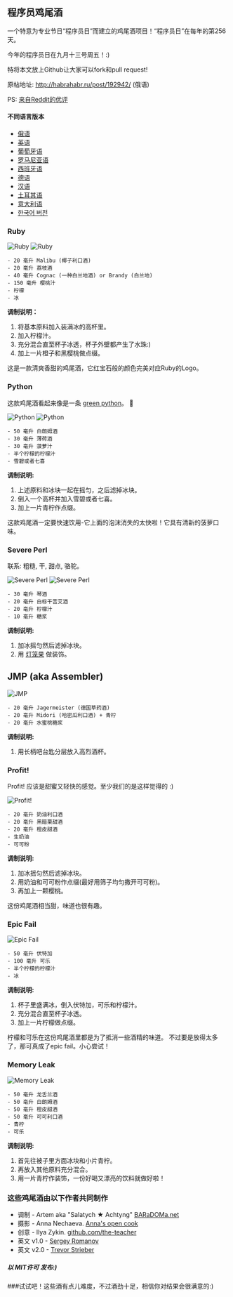 ## 程序员鸡尾酒

一个特意为专业节日“程序员日”而建立的鸡尾酒项目！“程序员日”在每年的第256天。

今年的程序员日在九月十三号周五！:)

特将本文放上Github让大家可以fork和pull request!

原帖地址: http://habrahabr.ru/post/192942/ (俄语)

PS: [来自Reddit的优评](http://www.reddit.com/r/programming/comments/1m6n2g/cocktails_for_programmers/)

#### 不同语言版本

* [俄语](README.md)
* [英语](cocktails_for_programers.md)
* [葡萄牙语](coqueteis_para_programadores.md)
* [罗马尼亚语](cocktailuri_pentru_programatori.md)
* [西班牙语](cócteles_para_programadores.md)
* [德语](cocktails_fuer_programmierer.md)
* [汉语](程序员鸡尾酒.md)
* [土耳其语](programcılar_için_kokteyller.md)
* [意大利语](cocktails_per_programmatori.md)
* [한국어 버전](프로그래머를_위한_칵테일.md)

### Ruby

<img src="http://habr.habrastorage.org/post_images/d9a/b87/91d/d9ab8791dff93a03020fc96faf408c48.jpg" alt="Ruby" title="Ruby" />

<img src="http://habr.habrastorage.org/post_images/c50/c74/b1b/c50c74b1bad7a7a785c5055eaeb6a0aa.jpg" alt="Ruby" title="Ruby" />

```
- 20 毫升 Malibu (椰子利口酒)
- 20 毫升 荔枝酒
- 40 毫升 Cognac (一种白兰地酒) or Brandy (白兰地)
- 150 毫升 樱桃汁
- 柠檬
- 冰
```

**调制说明：**

1.  将基本原料加入装满冰的高杯里。
2.  加入柠檬汁。
3.  充分混合直至杯子冰透，杯子外壁都产生了水珠:)
4.  加上一片橙子和黑樱桃做点缀。

这是一款清爽香甜的鸡尾酒，它红宝石般的颜色完美对应Ruby的Logo。

### Python

这款鸡尾酒看起来像是一条 [green python](https://www.google.ru/search?q=green+python&ie=UTF-8&tbm=isch&source=og)。 :snake:

<img src="http://habr.habrastorage.org/post_images/a81/043/540/a81043540b546fe94fd3f8228c1be439.jpg" alt="Python" title="Python" />

<img src="http://habr.habrastorage.org/post_images/8b2/170/619/8b21706197f93ffde4f8f1d7cb9c444b.jpg" alt="Python" title="Python" />

```
- 50 毫升 白朗姆酒
- 30 毫升 薄荷酒
- 30 毫升 菠萝汁
- 半个柠檬的柠檬汁
- 雪碧或者七喜
```

**调制说明:**

1.  上述原料和冰块一起在摇匀，之后滤掉冰块。
2.  倒入一个高杯并加入雪碧或者七喜。
3.  加上一片青柠作点缀。

这款鸡尾酒一定要快速饮用-它上面的泡沫消失的太快啦！它具有清新的菠萝口味。

### Severe Perl

联系: 粗糙, 干, 甜点, 骆驼。

<img src="http://habr.habrastorage.org/post_images/122/4c2/773/1224c27737964d566311aae4fae37829.jpg" alt="Severe Perl" title="Severe Perl" />

<img src="http://habr.habrastorage.org/post_images/335/a14/7a8/335a147a8eff811aa6cf6470c84181bd.jpg" alt="Severe Perl" title="Severe Perl" />

```
- 30 毫升 琴酒
- 20 毫升 白标干苦艾酒
- 20 毫升 柠檬汁
- 10 毫升 糖浆
```

**调制说明:**

1.  加冰摇匀然后滤掉冰块。
2.  用 [灯笼果](http://zh.wikipedia.org/wiki/%E7%81%AF%E7%AC%BC%E6%9E%9C) 做装饰。

## JMP (aka Assembler)

<img src="http://habr.habrastorage.org/post_images/e40/2f5/004/e402f5004acdd7ad9f7d834fed1dc6f1.jpg" alt="JMP" title="JMP" />

```
- 20 毫升 Jagermeister (德国草药酒)
- 20 毫升 Midori (哈密瓜利口酒) + 青柠
- 20 毫升 水蜜桃糖浆
```

**调制说明:**

1.  用长柄吧台匙分层放入高烈酒杯。

### Profit!

Profit! 应该是甜蜜又轻快的感觉。至少我们的是这样觉得的 :)

<img src="http://habr.habrastorage.org/post_images/962/c3f/122/962c3f12264c8baf7c00d7f5c2322905.jpg" alt="Profit!" title="Profit!"/>

```
- 20 毫升 奶油利口酒
- 20 毫升 黑醋栗甜酒
- 20 毫升 橙皮甜酒
- 生奶油
- 可可粉
```

**调制说明:**

1.  加冰摇匀然后滤掉冰块。
2.  用奶油和可可粉作点缀(最好用筛子均匀撒开可可粉)。
3.  再加上一颗樱桃。

这份鸡尾酒相当甜，味道也很有趣。

### Epic Fail

<img src="http://habr.habrastorage.org/post_images/56f/3dc/235/56f3dc2353b0f845a3e8c29512f68dd7.jpg" alt="Epic Fail" title="Epic Fail" />

```
- 50 毫升 伏特加
- 100 毫升 可乐
- 半个柠檬的柠檬汁
- 冰
```

**调制说明:**

1.  杯子里盛满冰，倒入伏特加，可乐和柠檬汁。
2.  充分混合直至杯子冰透。
3.  加上一片柠檬做点缀。

柠檬和可乐在这份鸡尾酒里都是为了抵消一些酒精的味道。 不过要是放得太多了，那可真成了epic fail。小心尝试！

### Memory Leak

<img src="http://habr.habrastorage.org/post_images/6e8/159/0bf/6e81590bfa8295c4129415063b9ffde7.jpg" alt="Memory Leak" title="Memory Leak" />

```
- 50 毫升 龙舌兰酒
- 50 毫升 白朗姆酒
- 50 毫升 橙皮甜酒
- 50 毫升 可可利口酒
- 青柠
- 可乐
```

**调制说明:**

1.  首先往被子里方面冰块和小片青柠。
2.  再放入其他原料充分混合。
3.  用一片青柠作装饰，一份好喝又漂亮的饮料就做好啦！

### 这些鸡尾酒由以下作者共同制作

* 调制 - Artem aka "Salatych ★ Achtyng" [BARaDOMa.net](http://vk.com/baradomanet)
* 摄影 - Anna Nechaeva. [Anna's open cook](http://open-cook.ru)
* 创意 - Ilya Zykin. [github.com/the-teacher](https://github.com/the-teacher)
* 英文 v1.0 - [Sergey Romanov](https://github.com/srg-rmnv)
* 英文 v2.0 - [Trevor Strieber](https://github.com/TrevorS)

##### 以 MIT许可 发布:)


###试试吧！这些酒有点儿难度，不过酒劲十足，相信你对结果会很满意的:)

